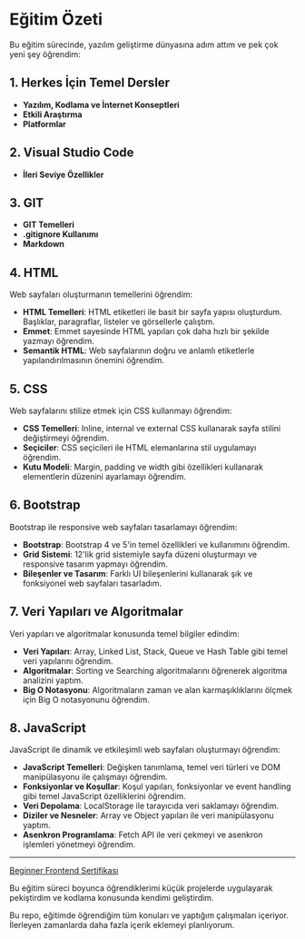 # Eğitim Özeti

Bu eğitim sürecinde, yazılım geliştirme dünyasına adım attım ve pek çok yeni şey öğrendim:

## 1. Herkes İçin Temel Dersler
- **Yazılım, Kodlama ve İnternet Konseptleri**
- **Etkili Araştırma**
- **Platformlar**

## 2. Visual Studio Code
- **İleri Seviye Özellikler**

## 3. GIT
- **GIT Temelleri**
- **.gitignore Kullanımı**
- **Markdown**

## 4. HTML
Web sayfaları oluşturmanın temellerini öğrendim:
- **HTML Temelleri**: HTML etiketleri ile basit bir sayfa yapısı oluşturdum. Başlıklar, paragraflar, listeler ve görsellerle çalıştım.
- **Emmet**: Emmet sayesinde HTML yapıları çok daha hızlı bir şekilde yazmayı öğrendim.
- **Semantik HTML**: Web sayfalarının doğru ve anlamlı etiketlerle yapılandırılmasının önemini öğrendim.

## 5. CSS
Web sayfalarını stilize etmek için CSS kullanmayı öğrendim:
- **CSS Temelleri**: Inline, internal ve external CSS kullanarak sayfa stilini değiştirmeyi öğrendim.
- **Seçiciler**: CSS seçicileri ile HTML elemanlarına stil uygulamayı öğrendim.
- **Kutu Modeli**: Margin, padding ve width gibi özellikleri kullanarak elementlerin düzenini ayarlamayı öğrendim.

## 6. Bootstrap
Bootstrap ile responsive web sayfaları tasarlamayı öğrendim:
- **Bootstrap**: Bootstrap 4 ve 5'in temel özellikleri ve kullanımını öğrendim.
- **Grid Sistemi**: 12'lik grid sistemiyle sayfa düzeni oluşturmayı ve responsive tasarım yapmayı öğrendim.
- **Bileşenler ve Tasarım**: Farklı UI bileşenlerini kullanarak şık ve fonksiyonel web sayfaları tasarladım.

## 7. Veri Yapıları ve Algoritmalar
Veri yapıları ve algoritmalar konusunda temel bilgiler edindim:
- **Veri Yapıları**: Array, Linked List, Stack, Queue ve Hash Table gibi temel veri yapılarını öğrendim.
- **Algoritmalar**: Sorting ve Searching algoritmalarını öğrenerek algoritma analizini yaptım.
- **Big O Notasyonu**: Algoritmaların zaman ve alan karmaşıklıklarını ölçmek için Big O notasyonunu öğrendim.

## 8. JavaScript
JavaScript ile dinamik ve etkileşimli web sayfaları oluşturmayı öğrendim:
- **JavaScript Temelleri**: Değişken tanımlama, temel veri türleri ve DOM manipülasyonu ile çalışmayı öğrendim.
- **Fonksiyonlar ve Koşullar**: Koşul yapıları, fonksiyonlar ve event handling gibi temel JavaScript özelliklerini öğrendim.
- **Veri Depolama**: LocalStorage ile tarayıcıda veri saklamayı öğrendim.
- **Diziler ve Nesneler**: Array ve Object yapıları ile veri manipülasyonu yaptım.
- **Asenkron Programlama**: Fetch API ile veri çekmeyi ve asenkron işlemleri yönetmeyi öğrendim.

---

[Beginner Frontend Sertifikası](https://academy.patika.dev/tr/certificates/91c6270f)

Bu eğitim süreci boyunca öğrendiklerimi küçük projelerde uygulayarak pekiştirdim ve kodlama konusunda kendimi geliştirdim.

Bu repo, eğitimde öğrendiğim tüm konuları ve yaptığım çalışmaları içeriyor. İlerleyen zamanlarda daha fazla içerik eklemeyi planlıyorum.

